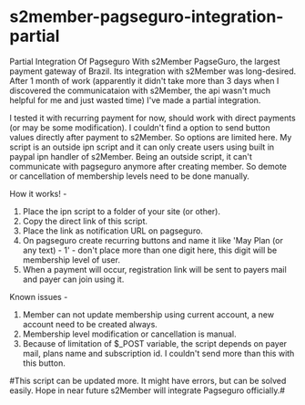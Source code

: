 # s2member-pagseguro-integration-partial
Partial Integration Of Pagseguro With s2Member
PagseGuro, the largest payment gateway of Brazil. Its integration with s2Member was long-desired. After 1 month of work (apparently it didn't take more than 3 days when I discovered the communicataion with s2Member, the api wasn't much helpful for me and just wasted time) I've made a partial integration.

I tested it with recurring payment for now, should work with direct payments (or may be some modification). I couldn't find a option to send button values directly after payment to s2Member. So options are limited here. My script is an outside ipn script and it can only create users using built in paypal ipn handler of s2Member. Being an outside script, it can't communicate with pagseguro anymore after creating member. So demote or cancellation of membership levels need to be done manually.

How it works! -

1. Place the ipn script to a folder of your site (or other).
2. Copy the direct link of this script.
3. Place the link as notification URL on pagseguro.
4. On pagseguro create recurring buttons and name it like 'May Plan (or any text) - 1' - don't place more than one digit here, this digit will be membership level of user.
5. When a payment will occur, registration link will be sent to payers mail and payer can join using it. 


Known issues - 
1. Member can not update membership using current account, a new account need to be created always.
2. Membership level modification or cancellation is manual.
3. Because of limitation of $_POST variable, the script depends on payer mail, plans name and subscription id. I couldn't send more than this with this button.


#This script can be updated more. It might have errors, but can be solved easily. Hope in near future s2Member will integrate Pagseguro officially.#
